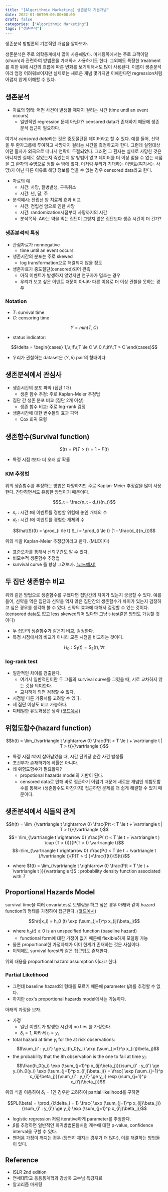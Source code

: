```yaml
---
title: "[Algorithmic Marketing] 생존분석 기본개념"
date: 2022-01-06T09:00:00+00:00
draft: false
categories: ["Algorithmic Marketing"]
tags: ["생존분석"]
---
```


생존분석 방법론의 기본적인 개념을 알아보자. 

<!--more-->

생존분석은 주로 의학통계에서 많이 사용해왔다. 마케팅쪽에서는 주로 고객이탈(churn)과 관련하여 방법론을 가져와서 사용하기도 한다. 그외에도 특정한 treatment를 취한 뒤에 시간의 흐름에 따른 변화를 보기위해서도 많이 사용된다. 이름이 생존분석이라 엄청 어려워보이지만 실제로는 새로운 개념 몇가지만 이해한다면 regression처럼 어렵지 않게 이해할 수 있다.

## 생존분석
- 자료의 형태: 어떤 사건이 발생할 때까지 걸리는 시간 (time until an event occurs)
    - 일반적인 regression 문제 아닌가? censored data가 존재하기 때문에 생존분석 접근이 필요하다.

여기서 *censored data*라는 것은 중도절단된 데이터라고 할 수 있다. 예를 들어, 신약을 두 환자그룹에 투여하고 사망까지 걸리는 시간을 측정하고자 한다. 그런데 실험대상이던 홛자가 외국으로 떠나서 연락이 두절되었다. 그러면 그 환자는 실제로 사망한 것은 아니지만 실제로 살았는지 죽었는지 알 방법이 없고 데이터를 더 이상 얻을 수 없는 시점을 그 환자의 수명으로 정할 수 밖에 없다. 이처럼 우리가 기대하는 이벤트(여기서는 사망)가 아닌 다른 이유로 해당 정보를 얻을 수 없는 경우 censored data라고 한다.

- 자료의 예
    - 사건: 사망, 질병발생, 구독취소
    - 시간: 년, 달, 주
- 분석예시: 전립선 암 치료제 효과 비교
    - 사건: 전립선 암으로 인한 사망
    - 시간: randomization시점부터 사망까지의 시간
    - 분석목적: A라는 약을 먹는 집단이 그렇지 않은 집단보다 생존 시간이 더 긴가?

### 생존분석의 특징
- 관심자료가 nonnegative
    - time until an event occurs
- 생존시간의 분포는 주로 skewed
    - log transformation으로 해결되지 않을 정도
- 생존자료가 중도절단(censored)되어 관측
    - 아직 이벤트가 발생하지 않았지만 연구자가 멈추는 경우
    - 우리가 보고 싶은 이벤트 때문이 아니라 다른 이유로 더 이상 관찰을 못하는 경우

### Notation
- $T$: survival time
- $C$: censoring time

$$Y=min(T,C)$$

- status indicator:

$$\delta =
\begin{cases}
1,\\;if\\;T \le C \\\
0,\\;if\\;T > C
\end{cases}$$

- 우리가 관찰하는 dataset은 $(Y,\delta)$ pair의 형태이다.

## 생존분석에서 관심사
- 생존시간의 분포 파악 (집단 1개)
    - 생존 함수 추정: 주로 Kaplan-Meier 추정법
- 집단 간 생존 분포 비교 (집단 2개 이상)
    - 생존 함수 비교: 주로 log-rank 검정
- 생존시간에 대한 변수들의 효과 파악
    - Cox 회귀 모형

## 생존함수(Survival function)
$$S(t)=P(T>t)=1-F(t)$$
- 특정 시점 $t$보다 더 오래 살 확률

### KM 추정법
위의 생존함수를 추정하는 방법은 다양하지만 주로 Kaplan-Meier 추정값을 많이 사용한다. 간단하면서도 유용한 방법이기 때문이다.

$$S_t = \frac{n_t - d_t}{n_t}$$
- $n_t$ : 시간 $t$에 이벤트를 경험할 위험에 놓인 개체의 수
- $d_t$ : 시간 $t$에 이벤트를 경험한 개체의 수

$$\hat{S}(t) = \prod_{i \le t} S_i = \prod_{i \le t} (1 - \frac{d_i}{n_i})$$

위의 식을 Kaplan-Meier 추정값이라고 한다. (MLE이다)
- 표준오차를 통해서 신뢰구간도 알 수 있다.
- 비모수적 생존함수 추정법
- survival curve 를 항상 그려보자. [(코드예시)](https://github.com/minsoo9506/algorithmic-marketing/blob/master/survival_analysis/survival_analysis_example.ipynb)

## 두 집단 생존함수 비교
위와 같은 방법으로 생존함수를 구했다면 집단간의 차이가 있는지 궁금할 수 있다. 예를 들어, 신약을 먹은 집단과 신약을 먹지 않은 집단간의 생존함수가 차이가 있는지 검정하고 싶은 경우를 생각해 볼 수 있다. 신약의 효과에 대해서 검정할 수 있는 것이다. (censored data도 없고 less skewed되어 있다면 그냥 t-test같은 방법도 가능할 것이다)

- 두 집단의 생존함수가 같은지 비교, 검정한다.
- 특정 시점에서의 비교가 아니라 모든 시점을 비교하는 것이다.

$$H_0: S_1(t) = S_2(t), \forall t$$

### log-rank test
- 일관적인 차이를 검출한다.
    - 여기서 일반적인이란 두 그룹의 survival curve를 그렸을 때, 서로 교차하지 않는 것을 의미한다.
    - 교차하게 되면 검정할 수 없다.
- 시점별 다른 가중치를 고려할 수 있다.
- 세 집단 이상도 비교 가능하다.
- 디테일한 유도과정은 생략 [(코드예시)](https://github.com/minsoo9506/algorithmic-marketing/blob/master/survival_analysis/survival_analysis_example.ipynb)

## 위험도함수(hazard function)
$$h(t) = \lim_{\vartriangle t \rightarrow 0} \frac{P(t < T \le t + \vartriangle t | T > t)}{\vartriangle t}$$
- 특정 시점 $t$까지 살아남았을 때, 시간 단위당 순간 사건 발생률
- 조건부가 존재하기에 확률은 아니다.
- 왜 위험도함수가 필요할까?
    - propotional hazards model의 기반이 된다.
    - censored data로 인해 바로 접근하기 어렵기 때문에 새로운 개념인 위험도함수를 통해서 (생존함수도 마찬가지) 접근하면 문제를 더 쉽게 해결할 수 있기 때문이다.

## 생존분석에서 식들의 관계
$$h(t) = \lim_{\vartriangle t \rightarrow 0} \frac{P(t < T \le t + \vartriangle t | T > t)}{\vartriangle t}$$
$$= \lim_{\vartriangle t \rightarrow 0} \frac{P( (t < T \le t + \vartriangle t ) \cap (T > t))}{P(T > t) \vartriangle t}$$
$$=\lim_{\vartriangle t \rightarrow 0} \frac{P(t < T \le t + \vartriangle t )/\vartriangle t}{P(T > t) }=\frac{f(t)}{S(t)}$$
- where $f(t) = \lim_{\vartriangle t \rightarrow 0} \frac{P(t < T \le t + \vartriangle t )}{\vartriangle t}$ : probability density function associated with $T$

## Proportional Hazards Model
survival time을 여러 covariates로 모델링을 하고 싶은 경우 아래와 같이 hazard function의 형태를 가정하여 접근한다. [(코드예시)](https://github.com/minsoo9506/algorithmic-marketing/blob/master/survival_analysis/survival_analysis_example.ipynb)

$$h(t|x_i) = h_0 (t) \exp (\sum_{j=1}^p x_{ij}\beta_j)$$

- where $h_0(t) \ge 0$ is an unspecified function (baseline hazard)
    - functional form에 대한 가정이 없기 때문에 flexible하게 모델링 가능
- 물론 proportional한 가정자체가 이미 한계가 존재하는 것은 사실이다.
- 이외에도 survival forest와 같은 접근법도 존재한다.

위의 내용을 proportional hazard assumption 이라고 한다.

### Partial Likelihood
- 그런데 baseline hazard의 형태를 모르기 때문에 parameter ($\beta$)를 추정할 수 없다.
- 하지만 cox's proportional hazards model에서는 가능하다.

아래의 과정을 보자.

- 가정
    - 일단 이벤트가 발생한 시간이 no ties 를 가정한다.
    - $\delta_i = 1$, 따라서 $t_i = y_i$
- total hazard at time $y_i$ for the at risk observations:
$$\sum_{i' : y_{i'} \ge y_i}h_0(y_i) \exp (\sum_{j=1}^p x_{i'j}\beta_j)$$
- the probability that the *i*th observation is the one to fail at time $y_i$:
$$\frac{h_0(y_i) \exp (\sum_{j=1}^p x_{ij}\beta_j)}{\sum_{i' : y_{i'} \ge y_i}h_0(y_i) \exp (\sum_{j=1}^p x_{i'j}\beta_j)} = \frac{ \exp (\sum_{j=1}^p x_{ij}\beta_j)}{\sum_{i' : y_{i'} \ge y_i} \exp (\sum_{j=1}^p x_{i'j}\beta_j)}$$

위의 식을 이용하여 $\delta_i = 1$인 경우만 고려하여 partial likelihood를 구하면

$$PL(\beta) = \prod_{i:\delta_i = 1} \frac{ \exp (\sum_{j=1}^p x_{ij}\beta_j)}{\sum_{i' : y_{i'} \ge y_i} \exp (\sum_{j=1}^p x_{i'j}\beta_j)}$$

- logistic regression 처럼 iterative하게 parameter를 추정한다.
- $\beta$를 추정하면 일반적인 회귀방법론들처럼 계수에 대한 p-value, confidence interval을 구할 수 있다.
- 맨처음 가정이 깨지는 경우 (당연히 깨지는 경우가 더 많다), 이를 해결하는 방법들이 있다.

## Reference
- ISLR 2nd edition
- 연세대학교 응용통계학과 강상욱 교수님 특강자료
- 알고리즘 마케팅